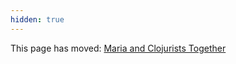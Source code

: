 ```yaml
---
hidden: true
---
```

This page has moved: [Maria and Clojurists Together](/2022/09/30/Maria-and-Clojurists-Together.html)
